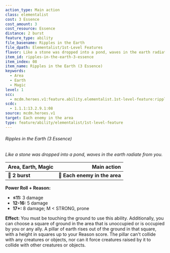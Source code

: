 ```yaml
---
action_type: Main action
class: elementalist
cost: 3 Essence
cost_amount: 3
cost_resource: Essence
distance: 2 burst
feature_type: ability
file_basename: Ripples in the Earth
file_dpath: Elementalist/1st-Level Features
flavor: Like a stone was dropped into a pond, waves in the earth radiate from you.
item_id: ripples-in-the-earth-3-essence
item_index: 08
item_name: Ripples in the Earth (3 Essence)
keywords:
  - Area
  - Earth
  - Magic
level: 1
scc:
  - mcdm.heroes.v1:feature.ability.elementalist.1st-level-feature:ripples-in-the-earth-3-essence
scdc:
  - 1.1.1:13.2.9.1:08
source: mcdm.heroes.v1
target: Each enemy in the area
type: feature/ability/elementalist/1st-level-feature
---
```


###### Ripples in the Earth (3 Essence)

*Like a stone was dropped into a pond, waves in the earth radiate from you.*

| **Area, Earth, Magic** |               **Main action** |
| ---------------------- | ----------------------------: |
| **📏 2 burst**         | **🎯 Each enemy in the area** |

**Power Roll + Reason:**

- **≤11:** 3 damage
- **12-16:** 5 damage
- **17+:** 8 damage; M < STRONG, prone

**Effect:** You must be touching the ground to use this ability. Additionally, you can choose a square of ground in the area that is unoccupied or is occupied by you or any ally. A pillar of earth rises out of the ground in that square, with a height in squares up to your Reason score. The pillar can't collide with any creatures or objects, nor can it force creatures raised by it to collide with other creatures or objects.

